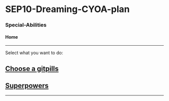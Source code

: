 # SEP10-Dreaming-CYOA-plan
### Special-Abilities
#### Home
---
Select what you want to do:
## [Choose a gitpills](choose-2-pills/red-pill.md/)
## [Superpowers](superpowers/get-struck-by-lightening.md/)

---
